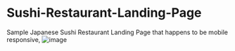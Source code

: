 # Sushi-Restaurant-Landing-Page

Sample Japanese Sushi Restaurant Landing Page that happens to be mobile responsive,
![image](https://github.com/FrontEndDev-James/Sushi-Restaurant-Landing-Page/assets/67937330/55e3aa01-2b1a-4e3a-8d0a-a8529f5ec3b8)
